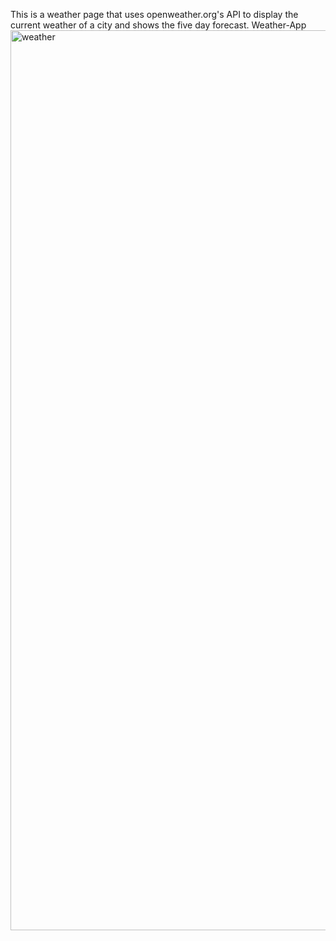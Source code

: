 This is a weather page that uses openweather.org's API to display the current weather of a city and shows the five day forecast.
Weather-App
<img width="1440" alt="weather" src="https://user-images.githubusercontent.com/90392805/159102389-88306d78-cf1e-4301-988d-5bd16d911bf7.png">

